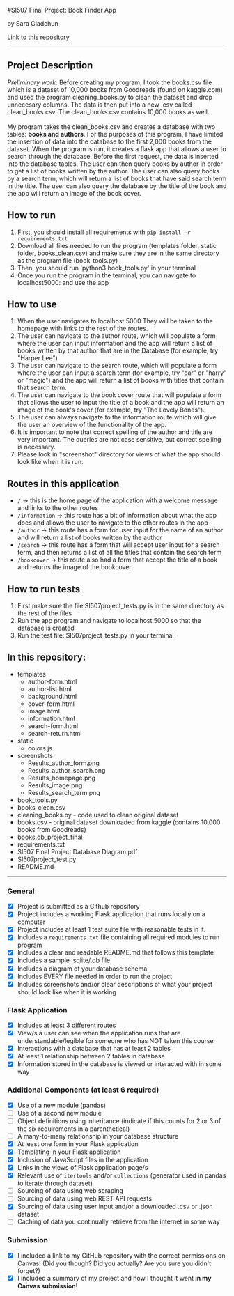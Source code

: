 #SI507 Final Project: Book Finder App

by Sara Gladchun

[Link to this repository](https://github.com/skglad/SI507_Final_Project)

---

## Project Description

*Preliminary work:* Before creating my program, I took the books.csv file which is a dataset of 10,000 books from Goodreads (found on kaggle.com) and used the program cleaning_books.py  to clean the dataset and drop  unnecesary columns. The data is then put into a new .csv called clean_books.csv. The clean_books.csv contains 10,000 books as well.<br>
<br>
My program takes the clean_books.csv and creates a database with two tables: **books and authors**. For the purposes of this program, I have limited the insertion of data into the database to the first 2,000 books from the dataset. When the program is run, it creates a flask app that allows a user to search through the database. Before the first request, the data is inserted into the database tables. The user can then query books by author in order to get a list of books written by the author. The user can also query books by a search term, which will return a list of books that have said search term in the title. The user can also query the database by the title of the book and the app will return an image of the book cover.

## How to run

1. First, you should install all requirements with `pip install -r requirements.txt`
2. Download all files needed to run the program (templates folder, static folder, books_clean.csv) and make sure they are in the same directory as the program file (book_tools.py)
2. Then, you should run 'python3 book_tools.py' in your terminal
3. Once you run the program in the terminal, you can navigate to localhost5000: and use the app

## How to use

1. When the user navigates to localhost:5000 They will be taken to the homepage with links to the rest of the routes.
2. The user can navigate to the author route, which will populate a form where the user can input information and the app will return a list of books written by that author that are in the Database (for example, try "Harper Lee")
3. The user can navigate to the search route, which will populate a form where the user can input a search term (for example, try "car" or "harry" or "magic") and the app will return a list of books with titles that contain that search term.
4. The user can navigate to the book cover route that will populate a form that allows the user to input the title of a book and the app will return an image of the book's cover (for example, try "The Lovely Bones").
5. The user can always navigate to the information route which will give the user an overview of the functionality of the app.
6. It is important to note that correct spelling of the author and title are very important. The queries are not case sensitive, but correct spelling is necessary.
7. Please look in "screenshot" directory for views of what the app should look like when it is run.

## Routes in this application
- `/` -> this is the home page of the application with a welcome message and links to the other routes
- `/information` -> this route has a bit of information about what the app does and allows the user to navigate to the other routes in the app
- `/author` -> this route has a form for user input for the name of an author and will return a list of books written by the author
- `/search` -> this route has a form that will accept user input for a search term, and then returns a list of all the titles that contain the search term
- `/bookcover` -> this route also had a form that accept the title of a book and returns the image of the bookcover

## How to run tests
1. First make sure the file SI507project_tests.py is in the same directory as the rest of the files
2. Run the app program and navigate to localhost:5000 so that the database is created
3. Run the test file: SI507project_tests.py in your terminal

## In this repository:
- templates
  - author-form.html
  - author-list.html
  - background.html
  - cover-form.html
  - image.html
  - information.html
  - search-form.html
  - search-return.html
- static
  - colors.js
- screenshots
  - Results_author_form.png
  - Results_author_search.png
  - Results_homepage.png
  - Results_image.png
  - Results_search_term.png
- book_tools.py
- books_clean.csv
- cleaning_books.py - code used to clean original dataset
- books.csv - original dataset downloaded from kaggle (contains 10,000 books from Goodreads)
- books.db_project_final
- requirements.txt
- SI507 Final Project Database Diagram.pdf
- SI507project_test.py
- README.md
---

### General
- [X] Project is submitted as a Github repository
- [X] Project includes a working Flask application that runs locally on a computer
- [X] Project includes at least 1 test suite file with reasonable tests in it.
- [X] Includes a `requirements.txt` file containing all required modules to run program
- [X] Includes a clear and readable README.md that follows this template
- [X] Includes a sample .sqlite/.db file
- [X]  Includes a diagram of your database schema
- [X] Includes EVERY file needed in order to run the project
- [X] Includes screenshots and/or clear descriptions of what your project should look like when it is working

### Flask Application
- [X] Includes at least 3 different routes
- [X] View/s a user can see when the application runs that are understandable/legible for someone who has NOT taken this course
- [X] Interactions with a database that has at least 2 tables
- [X] At least 1 relationship between 2 tables in database
- [X] Information stored in the database is viewed or interacted with in some way

### Additional Components (at least 6 required)
- [X] Use of a new module (pandas)
- [ ] Use of a second new module
- [ ] Object definitions using inheritance (indicate if this counts for 2 or 3 of the six requirements in a parenthetical)
- [ ] A many-to-many relationship in your database structure
- [X] At least one form in your Flask application
- [X] Templating in your Flask application
- [X] Inclusion of JavaScript files in the application
- [X] Links in the views of Flask application page/s
- [X] Relevant use of `itertools` and/or `collections` (generator used in pandas to iterate through dataset)
- [ ] Sourcing of data using web scraping
- [ ] Sourcing of data using web REST API requests
- [X] Sourcing of data using user input and/or a downloaded .csv or .json dataset
- [ ] Caching of data you continually retrieve from the internet in some way

### Submission
- [X] I included a link to my GitHub repository with the correct permissions on Canvas! (Did you though? Did you actually? Are you sure you didn't forget?)
- [X] I included a summary of my project and how I thought it went **in my Canvas submission**!
